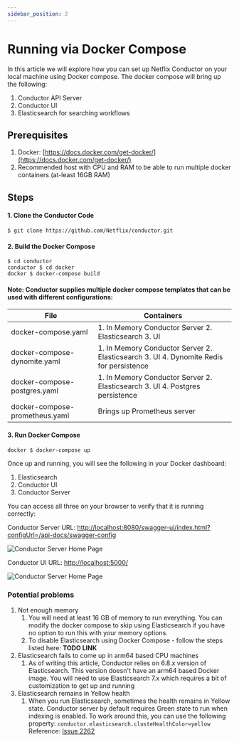 ```yaml
---
sidebar_position: 2
---
```


# Running via Docker Compose

In this article we will explore how you can set up Netflix Conductor on your local machine using Docker compose.
The docker compose will bring up the following:
1. Conductor API Server
2. Conductor UI
3. Elasticsearch for searching workflows

## Prerequisites
1. Docker: [https://docs.docker.com/get-docker/](https://docs.docker.com/get-docker/)
2. Recommended host with CPU and RAM to be able to run multiple docker containers (at-least 16GB RAM)

## Steps

#### 1. Clone the Conductor Code

```shell
$ git clone https://github.com/Netflix/conductor.git
```

#### 2. Build the Docker Compose

```shell
$ cd conductor
conductor $ cd docker
docker $ docker-compose build
```
#### Note: Conductor supplies multiple docker compose templates that can be used with different configurations:

| File                           | Containers                                                                              |
|--------------------------------|-----------------------------------------------------------------------------------------|
| docker-compose.yaml            | 1. In Memory Conductor Server 2. Elasticsearch 3. UI                                    |
| docker-compose-dynomite.yaml   | 1. In Memory Conductor Server 2. Elasticsearch 3. UI 4. Dynomite Redis for persistence  |
| docker-compose-postgres.yaml   | 1. In Memory Conductor Server 2. Elasticsearch 3. UI 4. Postgres persistence            |
| docker-compose-prometheus.yaml | Brings up Prometheus server                                                             |    

#### 3. Run Docker Compose

```shell
docker $ docker-compose up
```

Once up and running, you will see the following in your Docker dashboard:

1. Elasticsearch
2. Conductor UI
3. Conductor Server

You can access all three on your browser to verify that it is running correctly:

Conductor Server URL: [http://localhost:8080/swagger-ui/index.html?configUrl=/api-docs/swagger-config](http://localhost:8080/swagger-ui/index.html?configUrl=/api-docs/swagger-config)

![Conductor Server Home Page](/img/tutorial/swagger.png)

Conductor UI URL: [http://localhost:5000/](http://localhost:5000/)

![Conductor Server Home Page](/img/tutorial/conductorUIHome.png)

### Potential problems

1. Not enough memory
    1. You will need at least 16 GB of memory to run everything. You can modify the docker compose to skip using
       Elasticsearch if you have no option to run this with your memory options.
    2. To disable Elasticsearch using Docker Compose - follow the steps listed here: **TODO LINK**
2. Elasticsearch fails to come up in arm64 based CPU machines
    1. As of writing this article, Conductor relies on 6.8.x version of Elasticsearch. This version doesn't have an
       arm64 based Docker image. You will need to use Elasticsearch 7.x which requires a bit of customization to get up
       and running   
3. Elasticsearch remains in Yellow health
    1. When you run Elasticsearch, sometimes the health remains in Yellow state. Conductor server by default requires
       Green state to run when indexing is enabled. To work around this, you can use the following property: 
       `conductor.elasticsearch.clusteHealthColor=yellow` Reference: [Issue 2262](https://github.com/Netflix/conductor/issues/2262)

